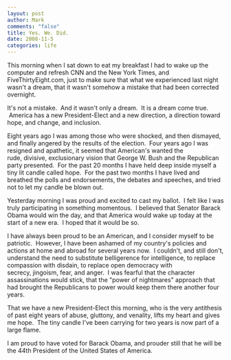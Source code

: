```yaml
--- 
layout: post
author: Mark
comments: "false"
title: Yes. We. Did.
date: 2008-11-5
categories: life
---
```

This morning when I sat down to eat my breakfast I had to wake up the computer and refresh CNN and the New York Times, and FiveThirtyEight.com, just to make sure that what we experienced last night wasn't a dream, that it wasn't somehow a mistake that had been corrected overnight.

It's not a mistake.  And it wasn't only a dream.  It is a dream come true.  America has a new President-Elect and a new direction, a direction toward hope, and change, and inclusion.  

Eight years ago I was among those who were shocked, and then dismayed, and finally angered by the results of the election.  Four years ago I was resigned and apathetic, it seemed that American's wanted the rude, divisive, exclusionary vision that George W. Bush and the Republican party presented.  For the past 20 months I have held deep inside myself a tiny lit candle called hope.  For the past two months I have lived and breathed the polls and endorsements, the debates and speeches, and tried not to let my candle be blown out.

Yesterday morning I was proud and excited to cast my ballot.  I felt like I was truly participating in something momentous.  I believed that Senator Barack Obama would win the day, and that America would wake up today at the start of a new era.  I hoped that it would be so.

I have always been proud to be an American, and I consider myself to be patriotic.  However, I have been ashamed of my country's policies and actions at home and abroad for several years now.  I couldn't, and still don't, understand the need to substitute belligerence for intelligence, to replace compassion with disdain, to replace open democracy with secrecy, jingoism, fear, and anger.  I was fearful that the character assassinations would stick, that the "power of nightmares" approach that had brought the Republicans to power would keep them there another four years.

That we have a new President-Elect this morning, who is the very antithesis of past eight years of abuse, gluttony, and venality, lifts my heart and gives me hope.  The tiny candle I've been carrying for two years is now part of a large flame.

I am proud to have voted for Barack Obama, and prouder still that he will be the 44th President of the United States of America.

